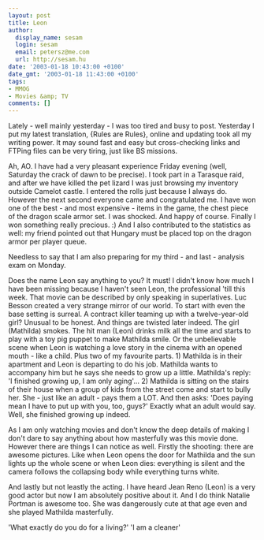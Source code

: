 ```yaml
---
layout: post
title: Leon
author:
  display_name: sesam
  login: sesam
  email: petersz@me.com
  url: http://sesam.hu
date: '2003-01-18 10:43:00 +0100'
date_gmt: '2003-01-18 11:43:00 +0100'
tags:
- MMOG
- Movies &amp; TV
comments: []
---
```


Lately - well mainly yesterday - I was too tired and busy to post. Yesterday I put my latest translation, {Rules are Rules}, online and updating took all my writing power. It may sound fast and easy but cross-checking links and FTPing files can be very tiring, just like BS missions.

Ah, AO. I have had a very pleasant experience Friday evening (well, Saturday the crack of dawn to be precise). I took part in a Tarasque raid, and after we have killed the pet lizard I was just browsing my inventory outside Camelot castle. I entered the rolls just because I always do. However the next second everyone came and congratulated me. I have won one of the best - and most expensive - items in the game, the chest piece of the dragon scale armor set. I was shocked. And happy of course. Finally I won something really precious. :) And I also contributed to the statistics as well: my friend pointed out that Hungary must be placed top on the dragon armor per player queue.

Needless to say that I am also preparing for my third - and last - analysis exam on Monday.

Does the name Leon say anything to you? It must! I didn't know how much I have been missing because I haven't seen Leon, the professional 'till this week. That movie can be described by only speaking in superlatives. Luc Besson created a very strange mirror of our world. To start with even the base setting is surreal. A contract killer teaming up with a twelve-year-old girl? Unusual to be honest. And things are twisted later indeed. The girl (Mathilda) smokes. The hit man (Leon) drinks milk all the time and starts to play with a toy pig puppet to make Mathilda smile. Or the unbelievable scene when Leon is watching a love story in the cinema with an opened mouth - like a child. Plus two of my favourite parts. 1) Mathilda is in their apartment and Leon is departing to do his job. Mathilda wants to accompany him but he says she needs to grow up a little. Mathilda's reply: 'I finished growing up, I am only aging'... 2) Mathilda is sitting on the stairs of their house when a group of kids from the street come and start to bully her. She - just like an adult - pays them a LOT. And then asks: 'Does paying mean I have to put up with you, too, guys?' Exactly what an adult would say. Well, she finished growing up indeed.

As I am only watching movies and don't know the deep details of making I don't dare to say anything about how masterfully was this movie done. However there are things I can notice as well. Firstly the shooting: there are awesome pictures. Like when Leon opens the door for Mathilda and the sun lights up the whole scene or when Leon dies: everything is silent and the camera follows the collapsing body while everything turns white.

And lastly but not leastly the acting. I have heard Jean Reno (Leon) is a very good actor but now I am absolutely positive about it. And I do think Natalie Portman is awesome too. She was dangerously cute at that age even and she played Mathilda masterfully.

'What exactly do you do for a living?' 'I am a cleaner'

